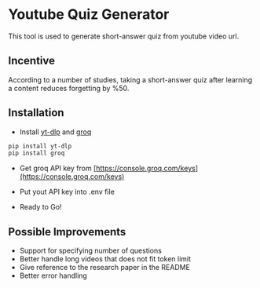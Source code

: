 # Youtube Quiz Generator

This tool is used to generate short-answer quiz from youtube video url.

## Incentive

According to a number of studies, taking a short-answer quiz after learning a content reduces forgetting by %50.

## Installation

-   Install [yt-dlp](https://github.com/yt-dlp/yt-dlp) and [groq](https://groq.com/)

```bash
pip install yt-dlp
pip install groq
```

-   Get groq API key from [https://console.groq.com/keys](https://console.groq.com/keys)

-   Put yout API key into .env file

-   Ready to Go!

## Possible Improvements

-   Support for specifying number of questions
-   Better handle long videos that does not fit token limit
-   Give reference to the research paper in the README
-   Better error handling
